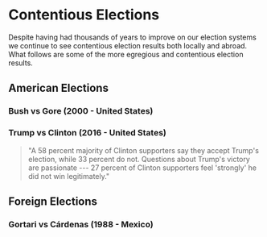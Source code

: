 Contentious Elections
=====================
Despite having had thousands of years to improve on our election systems we
continue to see contentious election results both locally and abroad. What
follows are some of the more egregious and contentious election results.

American Elections
------------------

### Bush vs Gore (2000 - United States)


### Trump vs Clinton (2016 - United States)
> "A 58 percent majority of Clinton supporters say they accept Trump's election,
> while 33 percent do not. Questions about Trump's victory are passionate --- 27
> percent of Clinton supporters feel 'strongly' he did not win legitimately."

Foreign Elections
-----------------

### Gortari vs Cárdenas (1988 - Mexico)
